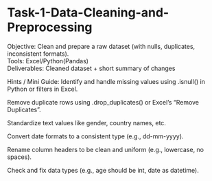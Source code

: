 # Task-1-Data-Cleaning-and-Preprocessing
Objective: Clean and prepare a raw dataset (with nulls, duplicates, inconsistent formats).  
Tools: Excel/Python(Pandas)  
Deliverables: Cleaned dataset + short summary of changes

 Hints / Mini Guide:
 Identify and handle missing values using .isnull() in Python or filters in Excel.
 
 Remove duplicate rows using .drop_duplicates() or Excel’s “Remove Duplicates”.
 
 Standardize text values like gender, country names, etc.
 
 Convert date formats to a consistent type (e.g., dd-mm-yyyy).
 
 Rename column headers to be clean and uniform (e.g., lowercase, no spaces).
 
 Check and fix data types (e.g., age should be int, date as datetime).
